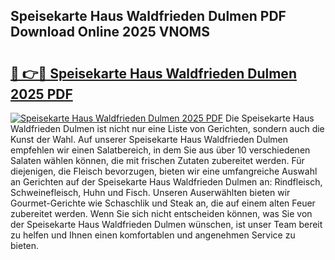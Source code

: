 ## Speisekarte Haus Waldfrieden Dulmen PDF Download Online 2025 VNOMS

# <h2><a href="http://gca6kjm.nevu.top/?p=Speisekarte+Haus+Waldfrieden+Dulmen">🔗 👉🔴 Speisekarte Haus Waldfrieden Dulmen 2025 PDF</a></h2>

[![Speisekarte Haus Waldfrieden Dulmen 2025 PDF](https://i.imgur.com/dBaPXMq.png)](http://gca6kjm.nevu.top/?p=Speisekarte+Haus+Waldfrieden+Dulmen)
Die Speisekarte Haus Waldfrieden Dulmen ist nicht nur eine Liste von Gerichten, sondern auch die Kunst der Wahl. Auf unserer Speisekarte Haus Waldfrieden Dulmen empfehlen wir einen Salatbereich, in dem Sie aus über 10 verschiedenen Salaten wählen können, die mit frischen Zutaten zubereitet werden. Für diejenigen, die Fleisch bevorzugen, bieten wir eine umfangreiche Auswahl an Gerichten auf der Speisekarte Haus Waldfrieden Dulmen an: Rindfleisch, Schweinefleisch, Huhn und Fisch. Unseren Auserwählten bieten wir Gourmet-Gerichte wie Schaschlik und Steak an, die auf einem alten Feuer zubereitet werden. Wenn Sie sich nicht entscheiden können, was Sie von der Speisekarte Haus Waldfrieden Dulmen wünschen, ist unser Team bereit zu helfen und Ihnen einen komfortablen und angenehmen Service zu bieten.
